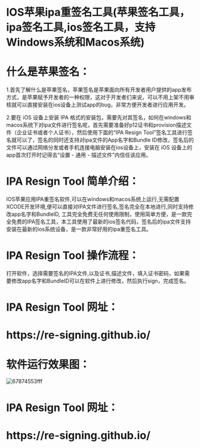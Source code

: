 # IOS苹果ipa重签名工具(苹果签名工具，ipa签名工具,ios签名工具，支持Windows系统和Macos系统)
# 什么是苹果签名：
1.首先了解什么是苹果签名，苹果签名是苹果面向所有开发者用户提供的app发布方式，是苹果赋予开发者的一种权限，这对于开发者们来说，可以不用上架不用审核就可以直接安装在ios设备上测试app的bug，非常方便开发者进行应用开发。

2.要在 iOS 设备上安装 IPA 格式的安装包，需要先对其签名，如何在windows和macos系统下对ipa文件进行签名呢，首先需要准备好p12证书和provision描述文件（企业证书或者个人证书），然后使用下面的“IPA Resign Tool”签名工具进行签名就可以了，签名的同时还支持对ipa文件的App名字和Bundle ID修改，签名后的文件可以通过网络分发或者手机连接电脑安装在ios设备上，安装在 iOS 设备上的app首次打开时记得去“设置 - 通用 - 描述文件”内信任该应用。

# IPA Resign Tool 简单介绍：
IOS苹果应用IPA重签名软件,可以在windows和macos系统上运行,无需配置XCODE开发环境,便可以直接对IPA文件进行签名,签名完全在本地进行,同时支持修改app名字和BundleID, 工具完全免费无任何使用限制，使用简单方便，是一款完全免费的IPA签名工具，本工具使用了最新的ios签名代码，签名后的ipa文件支持安装在最新的ios系统设备，是一款非常好用的ipa重签名工具。

# IPA Resign Tool 操作流程：
打开软件，选择需要签名的IPA文件,以及证书,描述文件，填入证书密码，如果需要修改app名字和BundleID可以在软件上进行修改，然后执行sign，完成签名。

# IPA Resign Tool 网址：
<h1>
https://re-signing.github.io/


# 软件运行效果图：

![67874553fff](https://user-images.githubusercontent.com/118920398/208939397-4ec32417-28d0-48cb-bec3-ae44b7975050.png)


# IPA Resign Tool 网址：
<h1>
https://re-signing.github.io/
